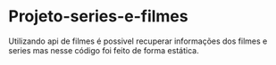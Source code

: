 # Projeto-series-e-filmes

Utilizando api de filmes é possivel recuperar informações dos filmes e series mas nesse código foi feito de forma estática.
